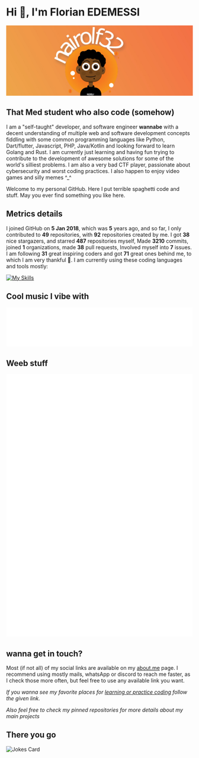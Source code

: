 # Hi 👾, I'm Florian EDEMESSI

<img src="/images/banner.jpg" alt="florian edemessi nairolf32 banner">

## That Med student who also code (somehow)

I am a "self-taught" developer, and software engineer **wannabe** with a decent understanding of multiple web and software development concepts fiddling with some common programming languages like Python, Dart/flutter, Javascript, PHP, Java/Kotlin and looking forward to learn Golang and Rust. I am currently just learning and having fun trying to contribute to the development of awesome solutions for some of the world's silliest problems. I am also a very bad CTF player, passionate about cybersecurity and worst coding practices. I also happen to enjoy video games and silly memes ^_^

Welcome to my personal GitHub. Here I put terrible spaghetti code and stuff. May you ever find something you like here.

## Metrics details

I joined GitHub on **5 Jan 2018**, which was **5** years ago, and so far, I only contributed to **49** repositories, with **92** repositories created by me. I got **38** nice stargazers, and starred **487** repositories myself, Made **3210** commits, joined **1** organizations, made **38** pull requests, Involved myself into **7** issues. I am following **31** great inspiring coders and got **71** great ones behind me, to which I am very thankful 💛. I am currently using these coding languages and tools mostly:

[![My Skills](https://skillicons.dev/icons?i=linux,bash,c,js,python,php,java,kotlin,flutter,golang)](https://skillicons.dev)

## Cool music I vibe with

<img src="https://github.com/nair0lf32/nair0lf32/blob/main/.cache/nairolf-music.svg">

## Weeb stuff

<img src="https://github.com/nair0lf32/nair0lf32/blob/main/.cache/nairolf-anilist.svg">

## wanna get in touch?

Most (if not all) of my social links are available on my [about.me](https://about.me/florian_edemessi) page. I recommend using mostly mails, whatsApp or discord to reach me faster, as I check those more often, but feel free to use any available link you want.

*If you wanna see my favorite places for [learning or practice coding](https://github.com/nair0lf32/challenger) follow the given link.*

*Also feel free to check my pinned repositories for more details about my main projects*

## There you go

![Jokes Card](https://readme-jokes.vercel.app/api?hideBorder)
